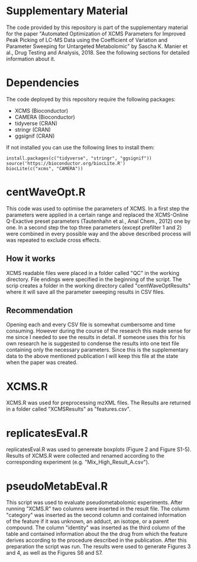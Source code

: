 # Supplementary Material
The code provided by this repository is part of the supplementary material for the paper "Automated Optimization of XCMS Parameters for Improved Peak Picking of LC-MS Data using the Coefficient of Variation and Parameter Sweeping for Untargeted Metabolomic" by Sascha K. Manier et al., Drug Testing and Analysis, 2018. See the following sections for detailed information about it.

# Dependencies
The code deployed by this repository require the following packages:

- XCMS (Bioconductor)
- CAMERA (Bioconductor)
- tidyverse (CRAN)
- stringr (CRAN)
- ggsignif (CRAN)

If not installed you can use the following lines to install them:

	install.packages(c("tidyverse", "stringr", "ggsignif"))
	source('https://bioconductor.org/biocLite.R')
	biocLite(c("xcms", "CAMERA"))

# centWaveOpt.R
This code was used to optimise the parameters of XCMS. In a first step the parameters were applied in a certain range and replaced the XCMS-Online Q-Exactive preset parameters (Tautenhahn et al., Anal Chem., 2012) one by one. In a second step the top three parameters (except prefilter 1 and 2) were combined in every possible way and the above described process will was repeated to exclude cross effects.

## How it works
XCMS readable files were placed in a folder called "QC" in the working directory. File endings were specified in the beginning of the script. The scrip creates a folder in the working directory called "centWaveOptResults" where it will save all the parameter sweeping results in CSV files.

## Recommendation
Opening each and every CSV file is somewhat cumbersome and time consuming. However during the course of the research this made sense for me since I needed to see the results in detail. If someone uses this for his own research he is suggested to condense the results into one text file containing only the necessary parameters. Since this is the supplementary data to the above mentioned publication I will keep this file at the state when the paper was created.

# XCMS.R
XCMS.R was used for preprocessing mzXML files. The Results are returned in a folder called "XCMSResults" as "features.csv".

# replicatesEval.R
replicatesEval.R was used to genereate boxplots (Figure 2 and Figure S1-5). Results of XCMS.R were collected and renamed according to the corresponding experiment (e.g. "Mix\_High\_Result\_A.csv").

# pseudoMetabEval.R
This script was used to evaluate pseudometabolomic experiments. After running "XCMS.R" two columns were inserted in the result file. The column "category" was inserted as the second column and contained information of the feature if it was unknown, an adduct, an isotope, or a parent compound. The column "identity" was inserted as the third column of the table and contained information about the the drug from which the feature derives according to the procedure described in the publication. After this preparation the script was run. The results were used to generate Figures 3 and 4, as well as the Figures S6 and S7.
